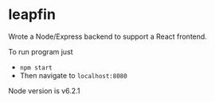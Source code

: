# leapfin

Wrote a Node/Express backend to support a React frontend. 

To run program just

* `npm start`
* Then navigate to `localhost:8080`

Node version is v6.2.1
